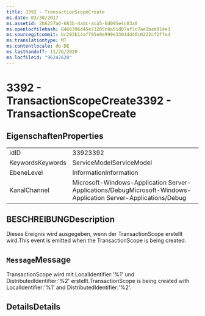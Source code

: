 ```yaml
---
title: 3392 - TransactionScopeCreate
ms.date: 03/30/2017
ms.assetid: 2b6257a6-683b-4adc-aca5-6d095e4c03a0
ms.openlocfilehash: 8466396d45e73205c0a51d07af3c7ae1bad014e3
ms.sourcegitcommit: bc293b14af795e0e999e3304dd40c0222cf2ffe4
ms.translationtype: MT
ms.contentlocale: de-DE
ms.lasthandoff: 11/26/2020
ms.locfileid: "96247628"
---
```

# <a name="3392---transactionscopecreate"></a><span data-ttu-id="aa1cd-102">3392 - TransactionScopeCreate</span><span class="sxs-lookup"><span data-stu-id="aa1cd-102">3392 - TransactionScopeCreate</span></span>

## <a name="properties"></a><span data-ttu-id="aa1cd-103">Eigenschaften</span><span class="sxs-lookup"><span data-stu-id="aa1cd-103">Properties</span></span>  
  
|||  
|-|-|  
|<span data-ttu-id="aa1cd-104">id</span><span class="sxs-lookup"><span data-stu-id="aa1cd-104">ID</span></span>|<span data-ttu-id="aa1cd-105">3392</span><span class="sxs-lookup"><span data-stu-id="aa1cd-105">3392</span></span>|  
|<span data-ttu-id="aa1cd-106">Keywords</span><span class="sxs-lookup"><span data-stu-id="aa1cd-106">Keywords</span></span>|<span data-ttu-id="aa1cd-107">ServiceModel</span><span class="sxs-lookup"><span data-stu-id="aa1cd-107">ServiceModel</span></span>|  
|<span data-ttu-id="aa1cd-108">Ebene</span><span class="sxs-lookup"><span data-stu-id="aa1cd-108">Level</span></span>|<span data-ttu-id="aa1cd-109">Information</span><span class="sxs-lookup"><span data-stu-id="aa1cd-109">Information</span></span>|  
|<span data-ttu-id="aa1cd-110">Kanal</span><span class="sxs-lookup"><span data-stu-id="aa1cd-110">Channel</span></span>|<span data-ttu-id="aa1cd-111">Microsoft-Windows-Application Server-Applications/Debug</span><span class="sxs-lookup"><span data-stu-id="aa1cd-111">Microsoft-Windows-Application Server-Applications/Debug</span></span>|  
  
## <a name="description"></a><span data-ttu-id="aa1cd-112">BESCHREIBUNG</span><span class="sxs-lookup"><span data-stu-id="aa1cd-112">Description</span></span>  

 <span data-ttu-id="aa1cd-113">Dieses Ereignis wird ausgegeben, wenn der TransactionScope erstellt wird.</span><span class="sxs-lookup"><span data-stu-id="aa1cd-113">This event is emitted when the TransactionScope is being created.</span></span>  
  
## <a name="message"></a><span data-ttu-id="aa1cd-114">`Message`</span><span class="sxs-lookup"><span data-stu-id="aa1cd-114">Message</span></span>  

 <span data-ttu-id="aa1cd-115">TransactionScope wird mit LocalIdentifier:'%1' und DistributedIdentifier:'%2' erstellt.</span><span class="sxs-lookup"><span data-stu-id="aa1cd-115">TransactionScope is being created with LocalIdentifier:'%1' and DistributedIdentifier:'%2'.</span></span>  
  
## <a name="details"></a><span data-ttu-id="aa1cd-116">Details</span><span class="sxs-lookup"><span data-stu-id="aa1cd-116">Details</span></span>
